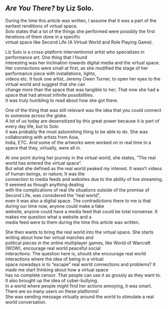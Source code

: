 *Are You There?* by Liz Solo.
---
During the time this article was written, I assume that it was a part of the earliest renditions of virtual space.  
Solo states that a lot of the things she performed were possibly the first iterations of them done in a specific  
virtual space like Second Life (A Virtual World and Role Playing Game).  
  
Liz Solo is a cross-platform interventionist artist who specializes in performance art. One thing that I found  
interesting was her inclination towards digital media and the virtual space.  
Her connections were small at first, as she modified the stage of her performance piece with installations, lights,  
videos etc. It took one artist, Jeremy Owen Turner, to open her eyes to the virtual world and suggest that she can  
change more than the space that was tangible to her; That now she had a space that had almost infinite possibilities.  
It was truly humbling to read about how she got there.  
  
One of the thing that was still relevant was the idea that you could connect to someone across the globe.  
A lot of us today are desensitized by this great power because it is part of every day life, but to Solo  
it was probably the most astonishing thing to be able to do. She was collaborating with artists from Asia,  
India, ETC. And some of the artworks were worked on in real time in a space that they, virtually,  were all in. 
  
At one point during her journey in the virtual world, she states, “The real world has entered the virtual space”.   
But what she defined as the real world peaked my interest. It wasn’t videos of human beings, or nature; It was the   
connection to media feeds and websites due to the ability of live streaming. It seemed as though anything dealing   
with the complications of real life situations outside of the premise of Second Life, was considered the “real world”,   
even it was also a digital space. The contradictions there to me is that during our time now, anyone could make a fake   
website, anyone could have a media feed that could be total nonsense. It makes me question what a website and a   
media feed were to them during the time this article was written.  
  
She then wants to bring the real world into the virtual space. She starts writing about how her virtual marches and   
political pieces in the online multiplayer games, like World of Warcraft (WOW),  encourage real world peaceful social   
interactions. The question here is, should she encourage real world interactions where the idea of being in a virtual   
space nowadays is to “escape” real world connections and problems? It made me start thinking about how a virtual space   
has no complete censor. That people can use it as grossly as they want to. It also brought up the idea of cyber-bullying.   
In a world where people might find her actions annoying, it was smart. There are so many users on these platforms!   
She was sending message virtually around the world to stimulate a real world conversation.   
